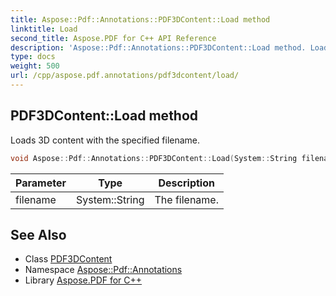 ```yaml
---
title: Aspose::Pdf::Annotations::PDF3DContent::Load method
linktitle: Load
second_title: Aspose.PDF for C++ API Reference
description: 'Aspose::Pdf::Annotations::PDF3DContent::Load method. Loads 3D content with the specified filename in C++.'
type: docs
weight: 500
url: /cpp/aspose.pdf.annotations/pdf3dcontent/load/
---
```

## PDF3DContent::Load method


Loads 3D content with the specified filename.

```cpp
void Aspose::Pdf::Annotations::PDF3DContent::Load(System::String filename)
```


| Parameter | Type | Description |
| --- | --- | --- |
| filename | System::String | The filename. |

## See Also

* Class [PDF3DContent](../)
* Namespace [Aspose::Pdf::Annotations](../../)
* Library [Aspose.PDF for C++](../../../)
